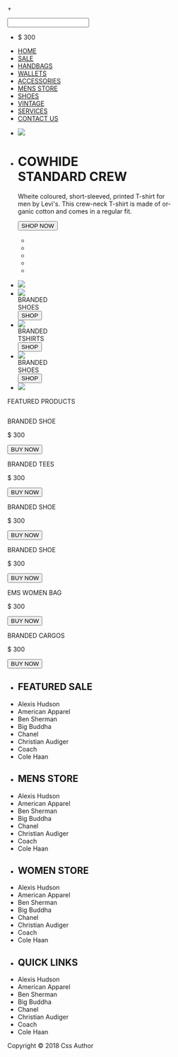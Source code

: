 +<!DOCTYPE html>
<html lang="ru">
<head>
	<title>Вёрстка моей простой страницы</title>
	<meta http-equiv="Content-Type" content="text/html; charset=utf-8" />
	<meta name="description" content="Вёрстка простой страницы." />
	<meta name="keywords" content="вёрстка, простая вёрстка" />
	<link type="text/css" rel="stylesheet" href="css/main.css" />
</head>
<body>
    <div class="topmenu">
		<div id="top">
			<form>
				<input type="text" id="search" name="search" />
			</form>
			<ul>
				<li>&#36 300</li>
			</ul>
		</div>
		<div id="menu">
			<ul>
				<li><a href="#">HOME</a></li>
				<li><a href="#">SALE</a></li>
				<li><a href="#">HANDBAGS</a></li>
				<li><a href="#">WALLETS</a></li>
				<li><a href="#">ACCESSORIES</a></li>
				<li><a href="#">MENS STORE</a></li>
				<li><a href="#">SHOES</a></li>
				<li><a href="#">VINTAGE</a></li>
				<li><a href="#">SERVICES</a></li>
				<li><a href="#">CONTACT US</a></li>
			</ul>
		</div>
	</div>
	<div id="content">
		<div id="topcontent">
			<ul>
				<li class="li_topcontent"><img src="images/images_9.png" /></li>
				<li class="li_topcontent">
					<div id="textcontent"> 
						<h1>COWHIDE <br /> STANDARD CREW</h1>
						<p>Wheite coloured, short-sleeved, printed T-shirt for <br /> men by Levi's.
						This crew-neck T-shirt is made of or- <br />ganic cotton and comes in a regular fit.</p>
						<form>
							<div>
								<input id="shop" type="submit" name="shop" value="SHOP NOW" />
							</div>
						</form>
						<div class="dotted">
							<ul>
								<li id="dotted1"><a href="#"></a></li>
								<li id="dotted2"><a href="#"></a></li>
								<li id="dotted3"><a href="#"></a></li>
								<li id="dotted4"><a href="#"></a></li>
								<li id="dotted5"><a href="#"></a></li>
							</ul>
						</div>
					</div>
				</li>
			</ul>	
		</div>
		<div class="clear"></div>
		<div id="midlecontent">
			<ul>
				<li> <a href="#"> <img id="arrowleft" src="images/arrowleft.png" /> </a> </li>
				<li>
					<img class="top_photo" src="images/images_1.jpg" />
					<div class="option_shop">
						<span class="name_product">BRANDED <br /> SHOES</span>
						<div class="clear"></div>
						<input class="shop1" type="submit" name="shop" value="SHOP" /> 
					</div>
				</li>
				<li>
					<img class="top_photo" src="images/images_3.jpg" />
					<div class="option_shop">
						<span class="name_product" id="images_3">BRANDED <br /> TSHIRTS</span>
						<div class="clear"></div>
						<input class="shop1" type="submit" name="shop" value="SHOP" /> 
					</div>
				</li>
				<li>
					<img class="top_photo" src="images/images_5.jpg" />
					<div class="option_shop">
						<span class="name_product" class="images_5">BRANDED <br /> SHOES</span>
						<div class="clear"></div>
						<input class="shop1" type="submit" name="shop" value="SHOP" /> 
					</div>
				</li>
				<li> <a href="#"> <img id="arrowright" src="images/arrowright.png" /> </a> </li>
			</ul>
		</div>
		<div class="clear"></div>
		<div id="bottomcontent">
			<div id="name_bottomcontent">
				<p>FEATURED PRODUCTS</p>
			</div>
			<div id="shopProducts">
				<div class="row">
					<div class="photo">
						<img class="main_photo" src="images/images_2.jpg" alt="">
						<p> BRANDED SHOE </p> 
						<p class="price"> &#36 300 </p>
						<input class="buynow" type="submit" name="shop" value="BUY NOW" />
						<div class="clear"></div>						
						<div class="shadow"></div>						
					</div>
					<div class="photo">
						<img class="main_photo" src="images/images_7.jpg" alt="">
						<p> BRANDED TEES </p> 
						<p class="price"> &#36 300 </p>
						<input class="buynow" type="submit" name="shop" value="BUY NOW" />
						<div class="clear"></div>						
						<div class="shadow"></div>						
					</div>
					<div class="photo">
						<img class="main_photo" src="images/images_8.jpg" alt="">
						<p> BRANDED SHOE </p> 
						<p class="price"> &#36 300 </p>
						<input class="buynow" type="submit" name="shop" value="BUY NOW" />
						<div class="clear"></div>						
						<div class="shadow"></div>						
					</div>
				</div>
				<div class="clear"></div>
				<div class="row">
					<div class="photo">
						<img class="main_photo" src="images/images_6.jpg" alt="">
						<p> BRANDED SHOE </p> 
						<p class="price"> &#36 300 </p>
						<input class="buynow" type="submit" name="shop" value="BUY NOW" />
						<div class="clear"></div>						
						<div class="shadow"></div>						
					</div>
					<div class="photo">
						<img class="main_photo" src="images/images_4.jpg" alt="">
						<p> EMS WOMEN BAG </p> 
						<p class="price"> &#36 300 </p>
						<input class="buynow" type="submit" name="shop" value="BUY NOW" />
						<div class="clear"></div>						
						<div class="shadow"></div>						
					</div>
					<div class="photo">
						<img class="main_photo" src="images/images_5.jpg" alt="">
						<p> BRANDED CARGOS </p> 
						<p class="price"> &#36 300 </p>
						<input class="buynow" type="submit" name="shop" value="BUY NOW" />
						<div class="clear"></div>						
						<div class="shadow"></div>						
					</div>
				</div>
				<div class="clear"></div>
			</div>
		</div>
		<div class="links">
			<ul>
				<li><h2>FEATURED SALE</h2></li>
				<li>Alexis Hudson</li>
				<li>American Apparel</li>
				<li>Ben Sherman</li>
				<li>Big Buddha</li>
				<li>Chanel</li>
				<li>Christian Audiger</li>
				<li>Coach</li>
				<li>Cole Haan</li>
			</ul>
			<ul>
				<li><h2>MENS STORE</h2></li>
				<li>Alexis Hudson</li>
				<li>American Apparel</li>
				<li>Ben Sherman</li>
				<li>Big Buddha</li>
				<li>Chanel</li>
				<li>Christian Audiger</li>
				<li>Coach</li>
				<li>Cole Haan</li>
			</ul>
			<ul>
				<li><h2>WOMEN STORE</h2></li>
				<li>Alexis Hudson</li>
				<li>American Apparel</li>
				<li>Ben Sherman</li>
				<li>Big Buddha</li>
				<li>Chanel</li>
				<li>Christian Audiger</li>
				<li>Coach</li>
				<li>Cole Haan</li>
			</ul>
			<ul>
				<li><h2>QUICK LINKS</h2></li>
				<li>Alexis Hudson</li>
				<li>American Apparel</li>
				<li>Ben Sherman</li>
				<li>Big Buddha</li>
				<li>Chanel</li>
				<li>Christian Audiger</li>
				<li>Coach</li>
				<li>Cole Haan</li>
			</ul>
		</div>
	</div>	
	<footer>
		<p>Copyright &copy 2018 Css Author</p>
	</footer>
	<br />
	<br />
	<br />
	<br />
	<br />
	<br />
	<br />
	<br />
	<br />
	<br />
	<br />
	<br />
	<br />
	<br />
	<br />
	<br />
	<br />
	<br />
	<br />
</body>
</html>
